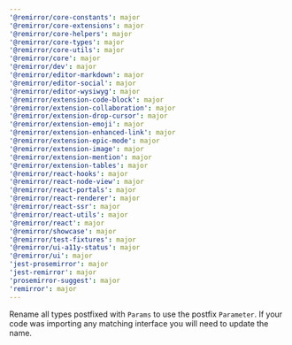 ```yaml
---
'@remirror/core-constants': major
'@remirror/core-extensions': major
'@remirror/core-helpers': major
'@remirror/core-types': major
'@remirror/core-utils': major
'@remirror/core': major
'@remirror/dev': major
'@remirror/editor-markdown': major
'@remirror/editor-social': major
'@remirror/editor-wysiwyg': major
'@remirror/extension-code-block': major
'@remirror/extension-collaboration': major
'@remirror/extension-drop-cursor': major
'@remirror/extension-emoji': major
'@remirror/extension-enhanced-link': major
'@remirror/extension-epic-mode': major
'@remirror/extension-image': major
'@remirror/extension-mention': major
'@remirror/extension-tables': major
'@remirror/react-hooks': major
'@remirror/react-node-view': major
'@remirror/react-portals': major
'@remirror/react-renderer': major
'@remirror/react-ssr': major
'@remirror/react-utils': major
'@remirror/react': major
'@remirror/showcase': major
'@remirror/test-fixtures': major
'@remirror/ui-a11y-status': major
'@remirror/ui': major
'jest-prosemirror': major
'jest-remirror': major
'prosemirror-suggest': major
'remirror': major
---
```


Rename all types postfixed with `Params` to use the postfix `Parameter`. If your code was importing any matching interface you will need to update the name.

